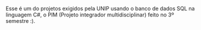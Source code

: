   Esse é um do projetos exigidos pela UNIP usando o banco de dados SQL na linguagem C#, o PIM (Projeto integrador multidisciplinar) feito no 3º semestre :).
  
